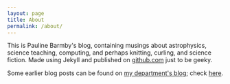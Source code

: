 ```yaml
---
layout: page
title: About
permalink: /about/
---
```


This is Pauline Barmby's blog, containing musings about astrophysics, science teaching, computing, and perhaps knitting, curling, and science fiction. Made using Jekyll and published on [github.com](https://github.com/) just to be geeky.

Some earlier blog posts can be found on [my department's blog](http://blog.physics.uwo.ca/); check [here](http://blog.physics.uwo.ca/author/pauline-barmby/).
